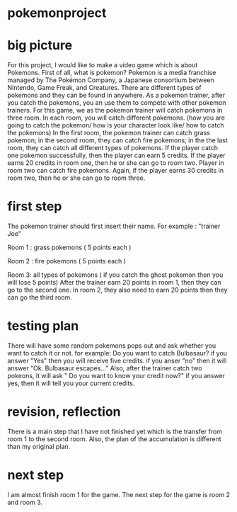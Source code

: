 # pokemonproject
# big picture
For this project, I would like to make a video game which is about Pokemons. First of all, what is pokemon? Pokemon is a media franchise managed by The Pokémon Company, a Japanese consortium between Nintendo, Game Freak, and Creatures. There are different types of pokemons and they can be found in anywhere. As a pokemon trainer, after you catch the pokemons, you an use them to compete with other pokemon trainers. For this game, we as the pokemon trainer will catch pokemons in three room. In each room, you will catch different pokemons. 
(how you are going to catch the pokemon/ how is your character look like/ how to catch the pokemons)
In the first room, the pokemon trainer can catch grass pokemon; in the second room, they can catch fire pokemons; in the the last room, they can catch all different types of pokemons. If the player catch one pokemon successfully, then the player can earn 5 credits. If the player earns 20 credits in room one, then he or she can go to room two. Player in room two can catch fire pokemons. Again, if the player earns 30 credits in room two, then he or she can go to room three. 

# first step
The pokemon trainer should first insert their name. For example : "trainer Joe"

Room 1 : grass pokemons ( 5 points each )

Room 2 : fire pokemons ( 5 points each )

Room 3: all types of pokemons ( if you catch the ghost pokemon then you will lose 5 points)
After the trainer earn 20 points in room 1, then they can go to the second one. In room 2, they also need to earn 20 points then they can go the third room. 

# testing plan
There will have some random pokemons pops out and ask whether you want to catch it or not. 
for example: Do you want to catch Bulbasaur?
if you answer "Yes" then you will receive five credits.
if you anser "no" then it will answer "Ok. Bulbasaur escapes..."
Also, after the trainer catch two pokeons, it will ask " Do you want to know your credit now?"
if you answer yes, then it will tell you your current credits. 

# revision, reflection
There is a main step that I have not finished yet which is the transfer from room 1 to the second room. Also, the plan of the accumulation is different than my original plan. 

# next step 
I am almost finish room 1 for the game. The next step for the game is room 2 and room 3. 


